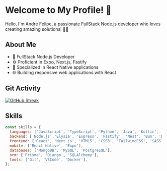 # Welcome to My Profile! 👋

Hello, I'm André Felipe, a passionate FullStack Node.js developer who loves creating amazing solutions! 👨‍💻

## About Me

- 🚀 FullStack Node.js Developer
- ⚙️ Proficient in Expo, Next.js, Fastify
- 📱 Specialized in React Native applications
- 🌐 Building responsive web applications with React

## Git Activity
[![GitHub Streak](https://streak-stats.demolab.com?user=andrejfg&theme=dark)](https://git.io/streak-stats)

## Skills

```javascript
const skills = {
  languages: ['JavaScript', 'TypeScript', 'Python', 'Java', 'Kotlin', 'C++'],
  backend: ['Node.js','Elysia', 'Express', 'Fastify', 'Nest', 'Bun', 'Django', 'Flask', 'SpringBoot'],
  frontend: ['React', 'Next.js', 'HTML5', 'CSS3', 'TailwindCSS', 'SASS'],
  mobile: ['React Native', 'Expo'],
  databases: ['MongoDB', 'MySQL', 'PostgreSQL'],
  orm: ['Prisma', 'Django', 'SQLAlchemy'],
  tools: ['Git', 'VSCode', 'Docker'],
};
```


